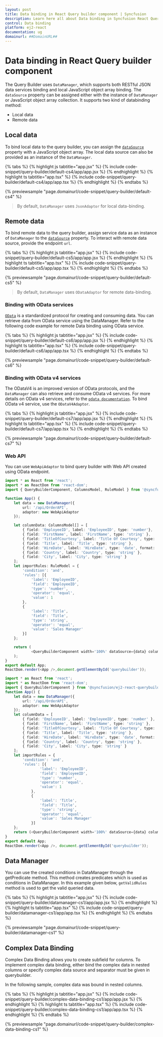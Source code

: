 ```yaml
---
layout: post
title: Data binding in React Query builder component | Syncfusion
description: Learn here all about Data binding in Syncfusion React Query builder component of Syncfusion Essential JS 2 and more.
control: Data binding 
platform: ej2-react
documentation: ug
domainurl: ##DomainURL##
---
```


# Data binding in React Query builder component

The Query Builder uses `DataManager`, which supports both RESTful JSON data services binding and local JavaScript object array binding. The `dataSource` property can be assigned either with the instance of `DataManager` or JavaScript object array collection. It supports two kind of databinding method:

* Local data
* Remote data

## Local data

To bind local data to the query builder, you can assign the [`dataSource`](https://ej2.syncfusion.com/react/documentation/api/query-builder/#datasource) property  with a JavaScript object array. The local data source can also be provided as an instance of the `DataManager`.

{% tabs %}
{% highlight js tabtitle="app.jsx" %}
{% include code-snippet/query-builder/default-cs4/app/app.jsx %}
{% endhighlight %}
{% highlight ts tabtitle="app.tsx" %}
{% include code-snippet/query-builder/default-cs4/app/app.tsx %}
{% endhighlight %}
{% endtabs %}

 {% previewsample "page.domainurl/code-snippet/query-builder/default-cs4" %}

> By default, `DataManager` uses `JsonAdaptor` for local data-binding.

## Remote data

To bind remote  data to the query builder, assign service data as an instance of  `DataManager` to the [`dataSource`](https://ej2.syncfusion.com/documentation/api/query-builder/#datasource) property. To interact with remote data source, provide the endpoint `url`.

{% tabs %}
{% highlight js tabtitle="app.jsx" %}
{% include code-snippet/query-builder/default-cs5/app/app.jsx %}
{% endhighlight %}
{% highlight ts tabtitle="app.tsx" %}
{% include code-snippet/query-builder/default-cs5/app/app.tsx %}
{% endhighlight %}
{% endtabs %}

 {% previewsample "page.domainurl/code-snippet/query-builder/default-cs5" %}

> By default, `DataManager` uses `ODataAdaptor` for remote data-binding.

### Binding with OData services

[`OData`](https://www.odata.org/documentation/odata-version-3-0/) is a standardized protocol for creating and consuming data. You can retrieve data from OData service using the DataManager. Refer to the following code example for remote Data binding using OData service.

{% tabs %}
{% highlight js tabtitle="app.jsx" %}
{% include code-snippet/query-builder/default-cs6/app/app.jsx %}
{% endhighlight %}
{% highlight ts tabtitle="app.tsx" %}
{% include code-snippet/query-builder/default-cs6/app/app.tsx %}
{% endhighlight %}
{% endtabs %}

 {% previewsample "page.domainurl/code-snippet/query-builder/default-cs6" %}

### Binding with OData v4 services

The ODataV4 is an improved version of OData protocols, and the `DataManager` can also retrieve and consume OData v4 services. For more details on OData v4 services, refer to the [`odata documentation`](http://docs.oasis-open.org/odata/odata/v4.0/errata03/os/complete/part1-protocol/odata-v4.0-errata03-os-part1-protocol-complete.html#_Toc453752197). To bind OData v4 service, use the `ODataV4Adaptor`.

{% tabs %}
{% highlight js tabtitle="app.jsx" %}
{% include code-snippet/query-builder/default-cs7/app/app.jsx %}
{% endhighlight %}
{% highlight ts tabtitle="app.tsx" %}
{% include code-snippet/query-builder/default-cs7/app/app.tsx %}
{% endhighlight %}
{% endtabs %}

 {% previewsample "page.domainurl/code-snippet/query-builder/default-cs7" %}

### Web API

You can use `WebApiAdaptor` to bind query builder with Web API created using OData endpoint.



```ts
import * as React from 'react';
import * as ReactDom from 'react-dom';
import { QueryBuilderComponent, ColumnsModel, RuleModel } from '@syncfusion/ej2-react-querybuilder';

function App() {
    let data = new DataManager({
        url: '/api/OrderAPI',
        adaptor: new WebApiAdaptor
    });

    let columnData: ColumnsModel[] = [
        { field: 'EmployeeID', label: 'EmployeeID', type: 'number'},
        { field: 'FirstName', label: 'FirstName', type: 'string' },
        { field: 'TitleOfCourtesy', label: 'Title Of Courtesy', type: 'boolean', values: ['Mr.', 'Mrs.'] },
        { field: 'Title', label: 'Title', type: 'string' },
        { field: 'HireDate', label: 'HireDate', type: 'date', format: 'dd/MM/yyyy' },
        { field: 'Country', label: 'Country', type: 'string' },
        { field: 'City', label: 'City', type: 'string' }
    ];
    let importRules: RuleModel = {
        'condition': 'and',
        'rules': [{
            'label': 'EmployeeID',
            'field': 'EmployeeID',
            'type': 'number',
            'operator': 'equal',
            'value': 1
        },
        {
            'label': 'Title',
            'field': 'Title',
            'type': 'string',
            'operator': 'equal',
            'value': 'Sales Manager'
        }]
    };

    return (
            <QueryBuilderComponent width='100%' dataSource={data} columns={columnData} rule={importRules} ></QueryBuilderComponent>
    );
}
export default App;
ReactDom.render(<App />,document.getElementById('querybuilder'));
```

```ts
import * as React from 'react';
import * as ReactDom from 'react-dom';
import { QueryBuilderComponent } from '@syncfusion/ej2-react-querybuilder';
function App() {
    let data = new DataManager({
        url: '/api/OrderAPI',
        adaptor: new WebApiAdaptor
    });
    let columnData = [
        { field: 'EmployeeID', label: 'EmployeeID', type: 'number' },
        { field: 'FirstName', label: 'FirstName', type: 'string' },
        { field: 'TitleOfCourtesy', label: 'Title Of Courtesy', type: 'boolean', values: ['Mr.', 'Mrs.'] },
        { field: 'Title', label: 'Title', type: 'string' },
        { field: 'HireDate', label: 'HireDate', type: 'date', format: 'dd/MM/yyyy' },
        { field: 'Country', label: 'Country', type: 'string' },
        { field: 'City', label: 'City', type: 'string' }
    ];
    let importRules = {
        'condition': 'and',
        'rules': [{
                'label': 'EmployeeID',
                'field': 'EmployeeID',
                'type': 'number',
                'operator': 'equal',
                'value': 1
            },
            {
                'label': 'Title',
                'field': 'Title',
                'type': 'string',
                'operator': 'equal',
                'value': 'Sales Manager'
            }]
    };
    return (<QueryBuilderComponent width='100%' dataSource={data} columns={columnData} rule={importRules}></QueryBuilderComponent>);
}
export default App;
ReactDom.render(<App />, document.getElementById('querybuilder'));
```

## Data Manager

You can use the created conditions in DataManager through the getPredicate method. This method creates predicates which is used as conditions in DataManager. In this example given below, `getValidRules` method is used to get the valid queried data.

{% tabs %}
{% highlight js tabtitle="app.jsx" %}
{% include code-snippet/query-builder/datamanager-cs1/app/app.jsx %}
{% endhighlight %}
{% highlight ts tabtitle="app.tsx" %}
{% include code-snippet/query-builder/datamanager-cs1/app/app.tsx %}
{% endhighlight %}
{% endtabs %}

 {% previewsample "page.domainurl/code-snippet/query-builder/datamanager-cs1" %}

## Complex Data Binding

Complex Data Binding allows you to create subfield for columns. To implement complex data binding, either bind the complex data in nested columns or specify complex data source and separator must be given in querybuilder.

In the following sample, complex data was bound in nested columns.

{% tabs %}
{% highlight js tabtitle="app.jsx" %}
{% include code-snippet/query-builder/complex-data-binding-cs1/app/app.jsx %}
{% endhighlight %}
{% highlight ts tabtitle="app.tsx" %}
{% include code-snippet/query-builder/complex-data-binding-cs1/app/app.tsx %}
{% endhighlight %}
{% endtabs %}

 {% previewsample "page.domainurl/code-snippet/query-builder/complex-data-binding-cs1" %}